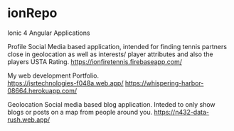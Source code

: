 # ionRepo
 
Ionic 4 Angular Applications 

Profile Social Media based application, intended for finding tennis partners close in geolocation as well as interests/ player attributes and also the players USTA Rating.
https://ionfiretennis.firebaseapp.com/
	
	
	
My web development Portfolio.	
https://jsrtechnologies-f048a.web.app/
https://whispering-harbor-08664.herokuapp.com/

	
	
	
Geolocation Social media based blog application. Inteded to only show blogs or posts on a map from people around you.
https://n432-data-rush.web.app/
